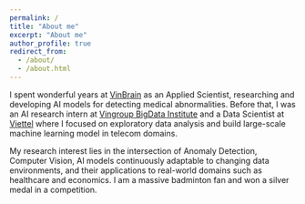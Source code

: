 ```yaml
---
permalink: /
title: "About me"
excerpt: "About me"
author_profile: true
redirect_from: 
  - /about/
  - /about.html
---
```


I spent wonderful years at [VinBrain](https://vinbrain.net/) as an Applied Scientist, researching and developing AI models for detecting medical abnormalities. Before that, I was an AI research intern at [Vingroup BigData Institute](https://institute.vinbigdata.org/en/about/) and a Data Scientist at [Viettel](https://viettel.com.vn/en/news-events/news/viettel-to-build-the-largest-data-center-in-vietnam/) where I focused on exploratory data analysis and build large-scale machine learning model in telecom domains.

My research interest lies in the intersection of Anomaly Detection, Computer Vision, AI models continuously adaptable to changing data environments, and their applications to real-world domains such as healthcare and economics. I am a massive badminton fan and won a silver medal in a competition.
 


